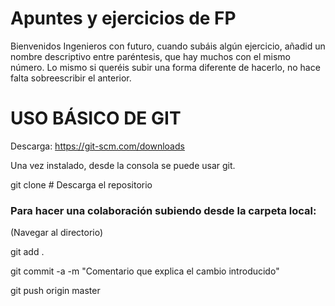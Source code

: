 # Apuntes y ejercicios de FP
Bienvenidos Ingenieros con futuro, cuando subáis algún ejercicio, añadid un nombre descriptivo entre paréntesis, que hay muchos con el mismo número. Lo mismo si queréis subir una forma diferente de hacerlo, no hace falta sobreescribir el anterior.

# USO BÁSICO DE GIT

Descarga: https://git-scm.com/downloads

Una vez instalado, desde la consola se puede usar git.

git clone <URL del repositorio> # Descarga el repositorio

### Para hacer una colaboración subiendo desde la carpeta local: ###
(Navegar al directorio)

git add . 

git commit -a -m "Comentario que explica el cambio introducido"

git push origin master


